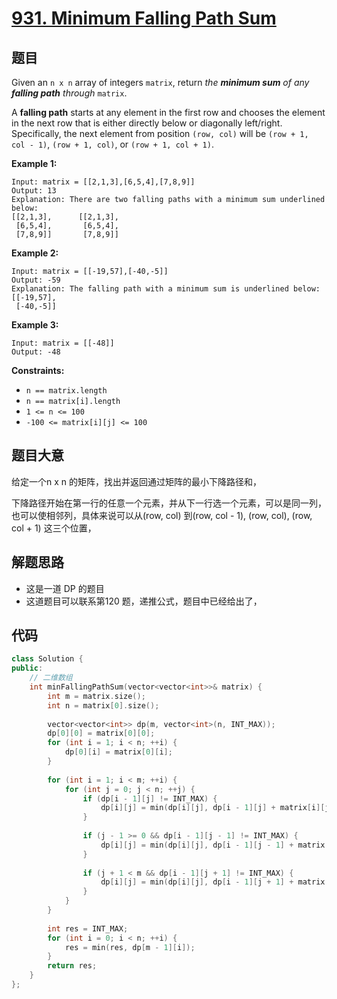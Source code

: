 # [931. Minimum Falling Path Sum](https://leetcode.com/problems/minimum-falling-path-sum/)

## 题目

Given an `n x n` array of integers `matrix`, return *the **minimum sum** of any **falling path** through* `matrix`.

A **falling path** starts at any element in the first row and chooses the element in the next row that is either directly below or diagonally left/right. Specifically, the next element from position `(row, col)` will be `(row + 1, col - 1)`, `(row + 1, col)`, or `(row + 1, col + 1)`.

 

**Example 1:**

```
Input: matrix = [[2,1,3],[6,5,4],[7,8,9]]
Output: 13
Explanation: There are two falling paths with a minimum sum underlined below:
[[2,1,3],      [[2,1,3],
 [6,5,4],       [6,5,4],
 [7,8,9]]       [7,8,9]]
```

**Example 2:**

```
Input: matrix = [[-19,57],[-40,-5]]
Output: -59
Explanation: The falling path with a minimum sum is underlined below:
[[-19,57],
 [-40,-5]]
```

**Example 3:**

```
Input: matrix = [[-48]]
Output: -48
```

 

**Constraints:**

- `n == matrix.length`
- `n == matrix[i].length`
- `1 <= n <= 100`
- `-100 <= matrix[i][j] <= 100`

## 题目大意

给定一个n x n 的矩阵，找出并返回通过矩阵的最小下降路径和，

下降路径开始在第一行的任意一个元素，并从下一行选一个元素，可以是同一列，也可以使相邻列，具体来说可以从(row, col) 到(row, col - 1), (row, col), (row, col + 1) 这三个位置，

## 解题思路

* 这是一道 DP 的题目
* 这道题目可以联系第120 题，递推公式，题目中已经给出了，

## 代码

````c++
class Solution {
public:    
    // 二维数组
    int minFallingPathSum(vector<vector<int>>& matrix) {
        int m = matrix.size();
        int n = matrix[0].size();
        
        vector<vector<int>> dp(m, vector<int>(n, INT_MAX));
        dp[0][0] = matrix[0][0];
        for (int i = 1; i < n; ++i) {
            dp[0][i] = matrix[0][i];
        }
        
        for (int i = 1; i < m; ++i) {
            for (int j = 0; j < n; ++j) {
                if (dp[i - 1][j] != INT_MAX) {
                    dp[i][j] = min(dp[i][j], dp[i - 1][j] + matrix[i][j]);
                }
                
                if (j - 1 >= 0 && dp[i - 1][j - 1] != INT_MAX) {
                    dp[i][j] = min(dp[i][j], dp[i - 1][j - 1] + matrix[i][j]);
                }
                
                if (j + 1 < m && dp[i - 1][j + 1] != INT_MAX) {
                    dp[i][j] = min(dp[i][j], dp[i - 1][j + 1] + matrix[i][j]);
                }
            }
        }
        
        int res = INT_MAX;
        for (int i = 0; i < n; ++i) {
            res = min(res, dp[m - 1][i]);
        }
        return res;
    }
};
````

